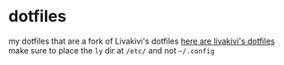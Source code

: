 # dotfiles
my dotfiles that are a fork of Livakivi's dotfiles
[here are livakivi's dotfiles](https://github.com/Livakivi/config-files/)
make sure to place the `ly` dir at `/etc/` and not `~/.config`
